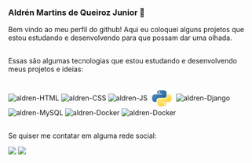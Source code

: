 ### Aldrén Martins de Queiroz Junior 🦑

Bem vindo ao meu perfil do github! Aqui eu coloquei alguns projetos que estou estudando e desenvolvendo para que possam dar uma olhada. </p>

##
Essas são algumas tecnologias que estou estudando e desenvolvendo meus projetos e ideias:

<div style="display: inline_block"><br>  
  <img align="center" alt="aldren-HTML" height="40" width="50" src="https://cdn.jsdelivr.net/gh/devicons/devicon/icons/html5/html5-original.svg" />          
  <img align="center" alt="aldren-CSS" height="40" width="50"src="https://cdn.jsdelivr.net/gh/devicons/devicon/icons/css3/css3-original.svg" />          
  <img align="center" alt="aldren-JS" height="40" width="50" src="https://cdn.jsdelivr.net/gh/devicons/devicon/icons/javascript/javascript-original.svg" />          
  <img align="center" alt="aldren-Python" height="40" width="50" src="https://raw.githubusercontent.com/devicons/devicon/master/icons/python/python-original.svg" />
  <img align="center" alt="aldren-Django" height="40" width="50" src="https://cdn.jsdelivr.net/gh/devicons/devicon/icons/django/django-plain.svg" />
  <img align="center" alt="aldren-MySQL" height="40" width="50" src="https://cdn.jsdelivr.net/gh/devicons/devicon/icons/mysql/mysql-original.svg">  
  <img align="center" alt="aldren-Docker" height="40" width="50" src="https://cdn.jsdelivr.net/gh/devicons/devicon/icons/docker/docker-original-wordmark.svg" />  
  <img align="center" alt="aldren-Docker" height="40" width="50" src="https://cdn.jsdelivr.net/gh/devicons/devicon/icons/git/git-original.svg" />
          
          
</div>

##
Se quiser me contatar em alguma rede social: </p>
<a href="mailto:aldren.junior@outlook.com" target="_blank" rel="noopener noreferrer"><img src="https://img.shields.io/badge/Microsoft_Outlook-0078D4?style=for-the-badge&logo=microsoft-outlook&logoColor=white" target="_blank" rel="noopener noreferrer"></a>
<a href="https://www.linkedin.com/in/aldren-junior/" target="_blank" rel="noopener noreferrer"><img src="https://img.shields.io/badge/-LinkedIn-%230077B5?style=for-the-badge&logo=linkedin&logoColor=white" target="_blank" rel="noopener noreferrer"></a>
         
